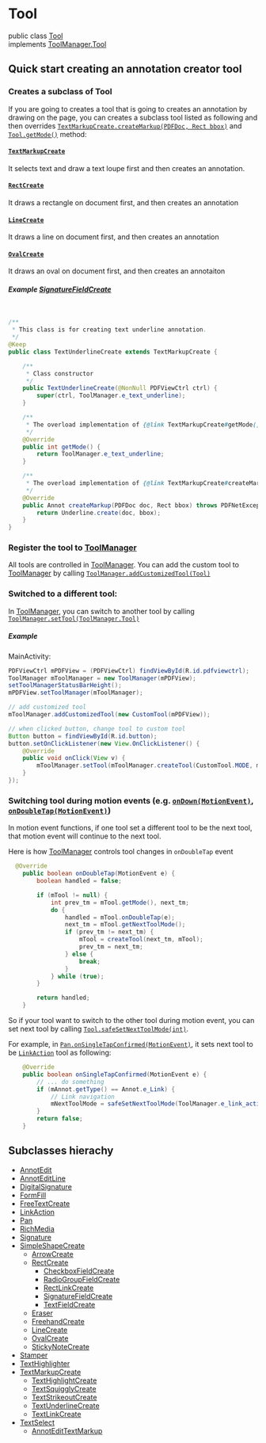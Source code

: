# Tool
public class [Tool](http://neon.pdftron.local:8000/www/qliu/android/api/com/pdftron/pdf/tools/Tool.html) \
implements [ToolManager.Tool](http://neon.pdftron.local:8000/www/qliu/android/api/com/pdftron/pdf/tools/ToolManager.Tool.html)

## Quick start creating an annotation creator tool

### Creates a subclass of Tool
If you are going to creates a tool that is going to creates an annotation by drawing on the page, you can creates a subclass tool listed as following and then overrides [`TextMarkupCreate.createMarkup(PDFDoc, Rect bbox)`](http://neon.pdftron.local:8000/www/qliu/android/api/com/pdftron/pdf/tools/TextMarkupCreate.html#createMarkup-com.pdftron.pdf.PDFDoc-com.pdftron.pdf.Rect-) and [`Tool.getMode()`](http://neon.pdftron.local:8000/www/qliu/android/api/com/pdftron/pdf/tools/Tool.html#getMode--) method: 

#### [`TextMarkupCreate`](http://neon.pdftron.local:8000/www/qliu/android/api/com/pdftron/pdf/tools/TextMarkupCreate.html)

It selects text and draw  a text loupe first and then creates an annotation.

#### [`RectCreate`](http://neon.pdftron.local:8000/www/qliu/android/api/com/pdftron/pdf/tools/RectCreate.html)

It draws a rectangle on document first, and then creates an annotation

#### [`LineCreate`](http://neon.pdftron.local:8000/www/qliu/android/api/com/pdftron/pdf/tools/LineCreate.html)

It draws a line on document first, and then creates an annotation

#### [`OvalCreate`](http://neon.pdftron.local:8000/www/qliu/android/api/com/pdftron/pdf/tools/OvalCreate.html)

It draws an oval on document first, and then creates an annotaiton

##### Example [SignatureFieldCreate](http://neon.pdftron.local:8000/www/qliu/android/api/com/pdftron/pdf/tools/SignatureFieldCreate.html)
```java


/**
 * This class is for creating text underline annotation.
 */
@Keep
public class TextUnderlineCreate extends TextMarkupCreate {

    /**
     * Class constructor
     */
    public TextUnderlineCreate(@NonNull PDFViewCtrl ctrl) {
        super(ctrl, ToolManager.e_text_underline);
    }

    /**
     * The overload implementation of {@link TextMarkupCreate#getMode()}}.
     */
    @Override
    public int getMode() {
        return ToolManager.e_text_underline;
    }

    /**
     * The overload implementation of {@link TextMarkupCreate#createMarkup(PDFDoc, Rect)}}.
     */
    @Override
    public Annot createMarkup(PDFDoc doc, Rect bbox) throws PDFNetException {
        return Underline.create(doc, bbox);
    }
}

```
### Register the tool to [ToolManager](http://neon.pdftron.local:8000/www/qliu/android/api/com/pdftron/pdf/tools/ToolManager.html)

All tools are controlled in [ToolManager](http://neon.pdftron.local:8000/www/qliu/android/api/com/pdftron/pdf/tools/ToolManager.html). You can add the custom tool to [ToolManager](http://neon.pdftron.local:8000/www/qliu/android/api/com/pdftron/pdf/tools/ToolManager.html) by calling [`ToolManager.addCustomizedTool(Tool)`](http://neon.pdftron.local:8000/www/qliu/android/api/com/pdftron/pdf/tools/ToolManager.html#addCustomizedTool-com.pdftron.pdf.tools.Tool-)

### Switched to a different tool:
In [ToolManager](http://neon.pdftron.local:8000/www/qliu/android/api/com/pdftron/pdf/tools/ToolManager.html), you can switch to another tool by calling [`ToolManager.setTool(ToolManager.Tool)`](http://neon.pdftron.local:8000/www/qliu/android/api/com/pdftron/pdf/tools/ToolManager.Tool.html)

##### Example
MainActivity:

```java
PDFViewCtrl mPDFView = (PDFViewCtrl) findViewById(R.id.pdfviewctrl);
ToolManager mToolManager = new ToolManager(mPDFView);
setToolManagerStatusBarHeight();
mPDFView.setToolManager(mToolManager);

// add customized tool
mToolManager.addCustomizedTool(new CustomTool(mPDFView));

// when clicked button, change tool to custom tool
Button button = findViewById(R.id.button);
button.setOnClickListener(new View.OnClickListener() {
    @Override
    public void onClick(View v) {
        mToolManager.setTool(mToolManager.createTool(CustomTool.MODE, mToolManager.getTool()));
    }
});
```

### Switching tool during motion events (e.g. [`onDown(MotionEvent)`](http://neon.pdftron.local:8000/www/qliu/android/api/com/pdftron/pdf/tools/Tool.html#onDown-android.view.MotionEvent-), [`onDoubleTap(MotionEvent)`](http://neon.pdftron.local:8000/www/qliu/android/api/com/pdftron/pdf/tools/Tool.html#onDown-android.view.MotionEvent-))

In motion event functions, if one tool set a different tool to be the next tool, that motion event will continue to the next tool.

Here is how [ToolManager](http://neon.pdftron.local:8000/www/qliu/android/api/com/pdftron/pdf/tools/ToolManager.html) controls tool changes in `onDoubleTap` event
```java
  @Override
    public boolean onDoubleTap(MotionEvent e) {
        boolean handled = false;

        if (mTool != null) {
            int prev_tm = mTool.getMode(), next_tm;
            do {
                handled = mTool.onDoubleTap(e);
                next_tm = mTool.getNextToolMode();
                if (prev_tm != next_tm) {
                    mTool = createTool(next_tm, mTool);
                    prev_tm = next_tm;
                } else {
                    break;
                }
            } while (true);
        }

        return handled;
    }
```

So if your tool want to switch to the other tool during motion event, you can set next tool by calling [`Tool.safeSetNextToolMode(int)`](http://neon.pdftron.local:8000/www/qliu/android/api/com/pdftron/pdf/tools/Tool.html#safeSetNextToolMode-int-).

For example, in [`Pan.onSingleTapConfirmed(MotionEvent)`](http://neon.pdftron.local:8000/www/qliu/android/api/com/pdftron/pdf/tools/Pan.html#onSingleTapConfirmed-android.view.MotionEvent-), it sets next tool to be [`LinkAction`](http://neon.pdftron.local:8000/www/qliu/android/api/com/pdftron/pdf/tools/LinkAction.html) tool as following:

```java
    @Override
    public boolean onSingleTapConfirmed(MotionEvent e) {
        // ... do something
        if (mAnnot.getType() == Annot.e_Link) {
            // Link navigation
            mNextToolMode = safeSetNextToolMode(ToolManager.e_link_action);
        }
        return false;
    }
```

## Subclasses hierachy

- [AnnotEdit](http://neon.pdftron.local:8000/www/qliu/android/api/com/pdftron/pdf/tools/AnnotEdit.html)
- [AnnotEditLine](http://neon.pdftron.local:8000/www/qliu/android/api/com/pdftron/pdf/tools/AnnotEditLine.html)
- [DigitalSignature](http://neon.pdftron.local:8000/www/qliu/android/api/com/pdftron/pdf/tools/DigitalSignature.html)
- [FormFill](http://neon.pdftron.local:8000/www/qliu/android/api/com/pdftron/pdf/tools/FormFill.html)
- [FreeTextCreate](http://neon.pdftron.local:8000/www/qliu/android/api/com/pdftron/pdf/tools/FreeTextCreate.html)
- [LinkAction](http://neon.pdftron.local:8000/www/qliu/android/api/com/pdftron/pdf/tools/LinkAction.html)
- [Pan](http://neon.pdftron.local:8000/www/qliu/android/api/com/pdftron/pdf/tools/Pan.html)
- [RichMedia](http://neon.pdftron.local:8000/www/qliu/android/api/com/pdftron/pdf/tools/RichMedia.html)
- [Signature](http://neon.pdftron.local:8000/www/qliu/android/api/com/pdftron/pdf/tools/Signature.html)
- [SimpleShapeCreate](http://neon.pdftron.local:8000/www/qliu/android/api/com/pdftron/pdf/tools/SimpleShapeCreate.html)
  - [ArrowCreate](http://neon.pdftron.local:8000/www/qliu/android/api/com/pdftron/pdf/tools/ArrowCreate.html)
  - [RectCreate](http://neon.pdftron.local:8000/www/qliu/android/api/com/pdftron/pdf/tools/RectCreate.html)
    - [CheckboxFieldCreate](http://neon.pdftron.local:8000/www/qliu/android/api/com/pdftron/pdf/tools/CheckboxFieldCreate.html)
    - [RadioGroupFieldCreate](http://neon.pdftron.local:8000/www/qliu/android/api/com/pdftron/pdf/tools/RadioGroupFieldCreate.html)
    - [RectLinkCreate](http://neon.pdftron.local:8000/www/qliu/android/api/com/pdftron/pdf/tools/RectLinkCreate.html)
    - [SignatureFieldCreate](http://neon.pdftron.local:8000/www/qliu/android/api/com/pdftron/pdf/tools/SignatureFieldCreate.html)
    - [TextFieldCreate](http://neon.pdftron.local:8000/www/qliu/android/api/com/pdftron/pdf/tools/TextFieldCreate.html)
  - [Eraser](http://neon.pdftron.local:8000/www/qliu/android/api/com/pdftron/pdf/tools/Eraser.html)
  - [FreehandCreate](http://neon.pdftron.local:8000/www/qliu/android/api/com/pdftron/pdf/tools/FreehandCreate.html)
  - [LineCreate](http://neon.pdftron.local:8000/www/qliu/android/api/com/pdftron/pdf/tools/LineCreate.html)
  - [OvalCreate](http://neon.pdftron.local:8000/www/qliu/android/api/com/pdftron/pdf/tools/OvalCreate.html)
  - [StickyNoteCreate](http://neon.pdftron.local:8000/www/qliu/android/api/com/pdftron/pdf/tools/StickyNoteCreate.html)
- [Stamper](http://neon.pdftron.local:8000/www/qliu/android/api/com/pdftron/pdf/tools/Stamper.html)
- [TextHighlighter](http://neon.pdftron.local:8000/www/qliu/android/api/com/pdftron/pdf/tools/TextHighlighter.html)
- [TextMarkupCreate](http://neon.pdftron.local:8000/www/qliu/android/api/com/pdftron/pdf/tools/TextMarkupCreate.html)
  - [TextHighlightCreate](http://neon.pdftron.local:8000/www/qliu/android/api/com/pdftron/pdf/tools/TextHighlightCreate.html)
  - [TextSquigglyCreate](http://neon.pdftron.local:8000/www/qliu/android/api/com/pdftron/pdf/tools/TextSquigglyCreate.html)
  - [TextStrikeoutCreate](http://neon.pdftron.local:8000/www/qliu/android/api/com/pdftron/pdf/tools/TextStrikeoutCreate.html)
  - [TextUnderlineCreate](http://neon.pdftron.local:8000/www/qliu/android/api/com/pdftron/pdf/tools/TextUnderlineCreate.html)
  - [TextLinkCreate](http://neon.pdftron.local:8000/www/qliu/android/api/com/pdftron/pdf/tools/TextLinkCreate.html)
- [TextSelect](http://neon.pdftron.local:8000/www/qliu/android/api/com/pdftron/pdf/tools/TextSelect.html)
  - [AnnotEditTextMarkup](http://neon.pdftron.local:8000/www/qliu/android/api/com/pdftron/pdf/tools/AnnotEditTextMarkup.html)

